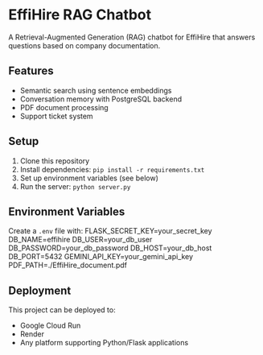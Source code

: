 # EffiHire RAG Chatbot

A Retrieval-Augmented Generation (RAG) chatbot for EffiHire that answers questions based on company documentation.

## Features

- Semantic search using sentence embeddings
- Conversation memory with PostgreSQL backend
- PDF document processing
- Support ticket system

## Setup

1. Clone this repository
2. Install dependencies: `pip install -r requirements.txt`
3. Set up environment variables (see below)
4. Run the server: `python server.py`

## Environment Variables

Create a `.env` file with:
FLASK_SECRET_KEY=your_secret_key
DB_NAME=effihire DB_USER=your_db_user
DB_PASSWORD=your_db_password DB_HOST=your_db_host
DB_PORT=5432 GEMINI_API_KEY=your_gemini_api_key
PDF_PATH=./EffiHire_document.pdf

## Deployment

This project can be deployed to:
- Google Cloud Run
- Render
- Any platform supporting Python/Flask applications

